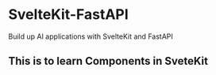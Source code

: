 # SvelteKit-FastAPI

Build up AI applications with SvelteKit and FastAPI


## This is to learn Components in SveteKit
